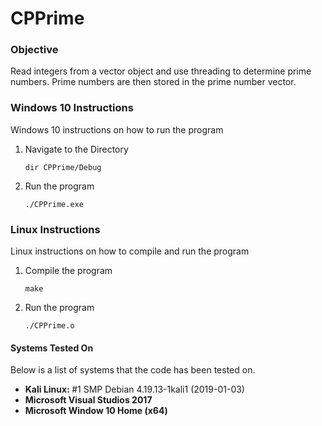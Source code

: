<h1>CPPrime</h1>

<h3>Objective</h3>
<p>Read integers from a vector object and use threading to determine prime numbers. Prime numbers are then stored in the prime number vector.</p>
 
<h3>Windows 10 Instructions</h3>
<p>Windows 10 instructions on how to run the program</p>
<ol>
  <li>Navigate to the Directory</li>
  
  ```
  dir CPPrime/Debug
  ```
  
  <li>Run the program</li>
  
  ```
  ./CPPrime.exe
  ```

</ol>
 
<h3>Linux Instructions</h3>
<p>Linux instructions on how to compile and run the program</p>
<ol>
  <li>Compile the program</li>
  
  ```
  make
  ```
  
  <li>Run the program</li>
  
  ```
  ./CPPrime.o
  ```
  
</ol>
  
<h4>Systems Tested On</h4>
<p>Below is a list of systems that the code has been tested on.</p>
<ul>
  <li><strong>Kali Linux: </strong>#1 SMP Debian 4.19.13-1kali1 (2019-01-03)</li>
  <li><strong>Microsoft Visual Studios 2017</strong></li>
  <li><strong>Microsoft Window 10 Home (x64)</strong></li>
</ul>
